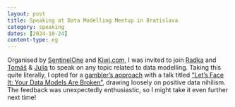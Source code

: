 ```yaml
---
layout: post
title: Speaking at Data Modelling Meetup in Bratislava
category: speaking
dates: [2024-10-24]
content-type: eg
---
```


Organised by [SentinelOne](https://www.sentinelone.com/) and [Kiwi.com](https://www.kiwi.com/), I was invited to join [Radka](https://www.linkedin.com/in/radka-meres-017025a5) and [Tomáš](https://www.linkedin.com/in/tomas-tremko) & [Julia](https://www.linkedin.com/in/julia-pisarova-4091a3323) to speak on any topic related to data modelling. Taking this quite literally, I opted for a [gambler’s approach](https://benn.substack.com/p/a-gamblers-guide-to-giving-talks) with a talk titled [“Let’s Face It: Your Data Models Are Broken”](https://docs.google.com/presentation/d/1ruNQ2TiIw7e5h1loKtt0wIpE9SHTwVuEF8phW6CU3fQ/edit?usp=sharing), drawing loosely on positive data nihilism. The feedback was unexpectedly enthusiastic, so I might take it even further next time!
